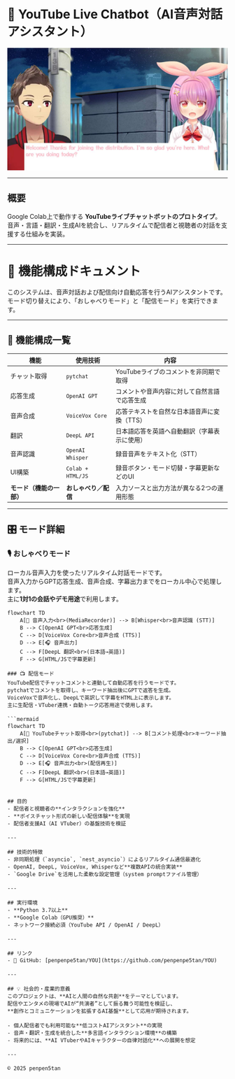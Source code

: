 # 🎤 YouTube Live Chatbot（AI音声対話アシスタント）

<div align="center">
  <img src="/assets/images/voicebot_diagram.png" alt=" YouTube Live Chatbot" width="600">
</div>

---

## 概要
Google Colab上で動作する **YouTubeライブチャットボットのプロトタイプ**。  
音声・言語・翻訳・生成AIを統合し、リアルタイムで配信者と視聴者の対話を支援する仕組みを実装。

---

# 🧩 機能構成ドキュメント

このシステムは、音声対話および配信向け自動応答を行うAIアシスタントです。  
モード切り替えにより、「おしゃべりモード」と「配信モード」を実行できます。

---

## 🧠 機能構成一覧

| 機能 | 使用技術 | 内容 |
|------|----------|------|
| チャット取得 | `pytchat` | YouTubeライブのコメントを非同期で取得 |
| 応答生成 | `OpenAI GPT` | コメントや音声内容に対して自然言語で応答生成 |
| 音声合成 | `VoiceVox Core` | 応答テキストを自然な日本語音声に変換（TTS） |
| 翻訳 | `DeepL API` | 日本語応答を英語へ自動翻訳（字幕表示に使用） |
| 音声認識 | `OpenAI Whisper` | 録音音声をテキスト化（STT） |
| UI構築 | `Colab + HTML/JS` | 録音ボタン・モード切替・字幕更新などのUI |
| **モード（機能の一部）** | **おしゃべり／配信** | 入力ソースと出力方法が異なる2つの運用形態 |

---

## 🎛 モード詳細

### 🎙 おしゃべりモード
ローカル音声入力を使ったリアルタイム対話モードです。  
音声入力からGPT応答生成、音声合成、字幕出力までをローカル中心で処理します。  
主に**1対1の会話やデモ用途**で利用します。

```mermaid
flowchart TD
    A[🎤 音声入力<br>(MediaRecorder)] --> B[Whisper<br>音声認識 (STT)]
    B --> C[OpenAI GPT<br>応答生成]
    C --> D[VoiceVox Core<br>音声合成 (TTS)]
    D --> E[🎧 音声出力]
    C --> F[DeepL 翻訳<br>(日本語→英語)]
    F --> G[HTML/JSで字幕更新]

### 📺 配信モード
YouTube配信でチャットコメントと連動して自動応答を行うモードです。  
pytchatでコメントを取得し、キーワード抽出後にGPTで返答を生成。  
VoiceVoxで音声化し、DeepLで英訳して字幕をHTML上に表示します。  
主に生配信・VTuber連携・自動トーク応答用途で使用します。

```mermaid
flowchart TD
    A[💬 YouTubeチャット取得<br>(pytchat)] --> B[コメント処理<br>キーワード抽出/選択]
    B --> C[OpenAI GPT<br>応答生成]
    C --> D[VoiceVox Core<br>音声合成 (TTS)]
    D --> E[🎧 音声出力<br>(配信再生)]
    C --> F[DeepL 翻訳<br>(日本語→英語)]
    F --> G[HTML/JSで字幕更新]


## 目的
- 配信者と視聴者の**インタラクションを強化**  
- **ボイスチャット形式の新しい配信体験**を実現  
- 配信者支援AI（AI VTuber）の基盤技術を検証  

---

## 技術的特徴
- 非同期処理（`asyncio`, `nest_asyncio`）によるリアルタイム通信最適化  
- OpenAI, DeepL, VoiceVox, Whisperなど**複数APIの統合実装**  
- `Google Drive`を活用した柔軟な設定管理（system promptファイル管理）  

---

## 実行環境
- **Python 3.7以上**
- **Google Colab（GPU推奨）**
- ネットワーク接続必須（YouTube API / OpenAI / DeepL）

---

## リンク
- 🧠 GitHub: [penpenpe5tan/YOU](https://github.com/penpenpe5tan/YOU)

---

## 💡 社会的・産業的意義
このプロジェクトは、**AIと人間の自然な共創**をテーマとしています。  
配信やエンタメの現場でAIが“共演者”として振る舞う可能性を検証し、  
**創作とコミュニケーションを拡張するAI基盤**として応用が期待されます。

- 個人配信者でも利用可能な**低コストAIアシスタント**の実現  
- 音声・翻訳・生成を統合した**多言語インタラクション環境**の構築  
- 将来的には、**AI VTuberやAIキャラクターの自律対話化**への展開を想定  

---

© 2025 penpen5tan
